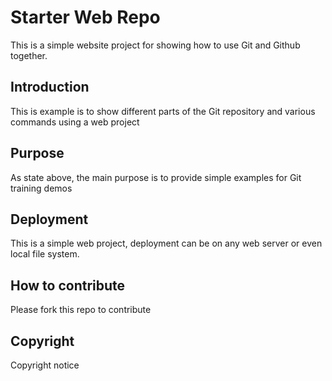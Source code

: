 # Starter Web Repo
 
This is a simple website project for showing how to use Git and Github together.


## Introduction

This is example is to show different parts of the Git repository and various commands using a web project

## Purpose

As state above, the main purpose is to provide simple examples for Git training demos

## Deployment

This is a simple web project, deployment can be on any web server or even local file system.

## How to contribute

Please fork this repo to contribute

## Copyright

Copyright notice